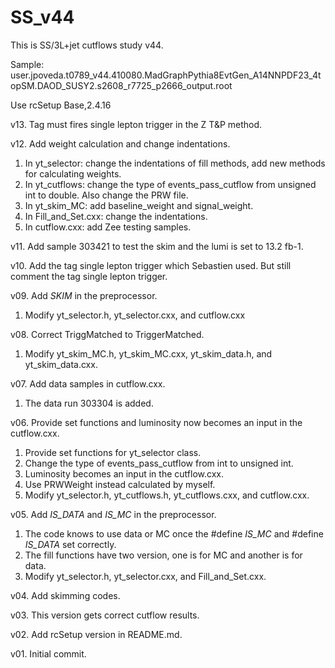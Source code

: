 # SS_v44
This is SS/3L+jet cutflows study v44.

Sample: user.jpoveda.t0789_v44.410080.MadGraphPythia8EvtGen_A14NNPDF23_4topSM.DAOD_SUSY2.s2608_r7725_p2666_output.root

Use rcSetup Base,2.4.16

v13. Tag must fires single lepton trigger in the Z T&P method.

v12. Add weight calculation and change indentations.
1. In yt_selector: change the indentations of fill methods, add new methods for calculating weights.
2. In yt_cutflows: change the type of events_pass_cutflow from unsigned int to double. Also change the PRW file.
3. In yt_skim_MC: add baseline_weight and signal_weight.
4. In Fill_and_Set.cxx: change the indentations.
5. In cutflow.cxx: add Zee testing samples.

v11. Add sample 303421 to test the skim and the lumi is set to 13.2 fb-1.

v10. Add the tag single lepton trigger which Sebastien used.
But still comment the tag single lepton trigger.

v09. Add _SKIM_ in the preprocessor.
1. Modify yt_selector.h, yt_selector.cxx, and cutflow.cxx

v08. Correct TriggMatched to TriggerMatched.
1. Modify yt_skim_MC.h, yt_skim_MC.cxx, yt_skim_data.h, and yt_skim_data.cxx.

v07. Add data samples in cutflow.cxx.
1. The data run 303304 is added.

v06. Provide set functions and luminosity now becomes an input in the cutflow.cxx.
1. Provide set functions for yt_selector class.
2. Change the type of events_pass_cutflow from int to unsigned int.
3. Luminosity becomes an input in the cutflow.cxx.
4. Use PRWWeight instead calculated by myself.
5. Modify yt_selector.h, yt_cutflows.h, yt_cutflows.cxx, and cutflow.cxx.

v05. Add _IS_DATA_ and _IS_MC_ in the preprocessor.
1. The code knows to use data or MC once the #define _IS_MC_ and #define _IS_DATA_ set correctly.
2. The fill functions have two version, one is for MC and another is for data.
3. Modify yt_selector.h, yt_selector.cxx, and Fill_and_Set.cxx.

v04. Add skimming codes.

v03. This version gets correct cutflow results.

v02. Add rcSetup version in README.md.

v01. Initial commit.
